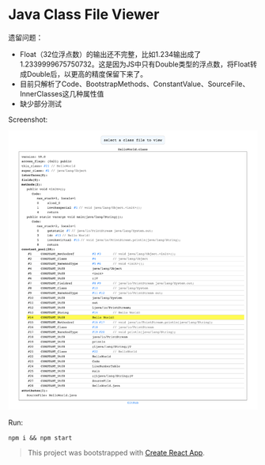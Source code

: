 # Java Class File Viewer

遗留问题：

- Float（32位浮点数）的输出还不完整，比如1.234输出成了1.2339999675750732。这是因为JS中只有Double类型的浮点数，将Float转成Double后，以更高的精度保留下来了。
- 目前只解析了Code、BootstrapMethods、ConstantValue、SourceFile、InnerClasses这几种属性值
- 缺少部分测试

Screenshot:

![hello-world](./hello-world.png)

Run:

```shell script
npm i && npm start
```

> This project was bootstrapped with [Create React App](https://github.com/facebook/create-react-app).
